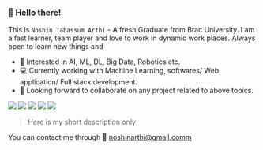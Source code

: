 ### 👋 Hello there! 

This is `Noshin Tabassum Arthi` - A fresh Graduate from Brac University. I am a fast learner, team player and love to work in dynamic work places. Always open to learn new things and 


- 🤖 Interested in AI, ML, DL, Big Data, Robotics etc. 
- 💻 Currently working with Machine Learning, softwares/ Web application/ Full stack development.
- 🤝 Looking forward to collaborate on any project related to above topics.

![](https://img.shields.io/badge/web-java/springboot/hybernate-red)
![](https://img.shields.io/badge/os-windows/linux-green)
![](https://img.shields.io/badge/algortihms-java-purple)
![](https://img.shields.io/badge/ML-python-blue)
![](https://img.shields.io/badge/web-js-yellow)

>Here is my short description only  

You can contact me through :e-mail: noshinarthi@gmail.comm 
